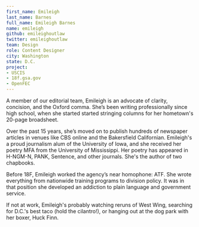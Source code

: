 ```yaml
---
first_name: Emileigh
last_name: Barnes
full_name: Emileigh Barnes
name: emileigh
github: emileighoutlaw
twitter: emileighoutlaw
team: Design
role: Content Designer
city: Washington
state: D.C.
project:
- USCIS
- 18f.gsa.gov
- OpenFEC
---
```


A member of our editorial team, Emileigh is an advocate of clarity, concision, and the Oxford comma. She’s been writing professionally since high school, when she started started stringing columns for her hometown's 20-page broadsheet. 

Over the past 15 years, she’s moved on to publish hundreds of newspaper articles in venues like CBS online and the Bakersfield Californian. Emileigh's a proud journalism alum of the University of Iowa, and she received her poetry MFA from the University of Mississippi. Her poetry has appeared in H-NGM-N, PANK, Sentence, and other journals. She's the author of two chapbooks.

Before 18F, Emileigh worked the agency’s near homophone: ATF.  She wrote everything from nationwide training programs to division policy. It was in that position she developed an addiction to plain language and government service. 

If not at work, Emileigh's probably watching reruns of West Wing, searching for D.C.'s best taco (hold the cilantro!), or hanging out at the dog park with her boxer, Huck Finn. 
